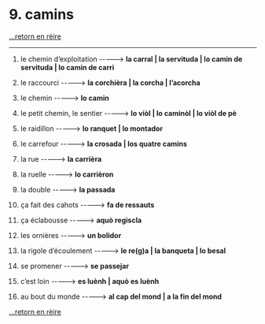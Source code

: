 # 9. camins

[...retorn en rèire](../sommaire.md)

---

1. le chemin d’exploitation -----> **la carral | la servituda | lo camin de servituda | lo camin de carri**

2. le raccourci -----> **la corchièra | la corcha | l’acorcha**

3. le chemin -----> **lo camin**

4. le petit chemin, le sentier -----> **lo viòl | lo caminòl | lo viòl de pè**

5. le raidillon -----> **lo ranquet | lo montador**

6. le carrefour -----> **la crosada | los quatre camins**

7. la rue -----> **la carrièra**

8. la ruelle -----> **lo carrièron**

9. la double -----> **la passada**

10. ça fait des cahots -----> **fa de ressauts**

11. ça éclabousse -----> **aquò regiscla**

12. les ornières -----> **un bolidor**

13. la rigole d’écoulement -----> **le re(g)a | la banqueta | lo besal**

14. se promener -----> **se passejar**

15. c’est loin -----> **es luènh | aquò es luènh**

16. au bout du monde -----> **al cap del mond | a la fin del mond**

[...retorn en rèire](../sommaire.md)

